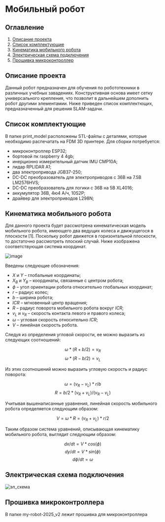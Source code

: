 # Мобильный робот 

## Оглавление 

1. [Описание проекта](#Описание-проекта)
2. [Список комплектующие](#Список-комплектующие)
3. [Кинематика мобильного робота](#Кинематика-мобильного-робота)
4. [Электрическая схема подключения](#Электрическая-схема-подключения)
5. [Прошивка микроконтроллер](#Прошивка-микроконтроллер)

## Описание проекта

Данный робот предназначен для обучения по робототехники в различных учебных завадениях. Конструктивная основа имеет сетку универсального крепления, что позволит в дальнейшем дополнить робот другими элементамии. Ниже приведен список комплектющих, предназначенный для решения SLAM-задачи.

## Список комплектующие 

В папке print_model расположены STL-файлы с деталями, которые необходимо распечатать на FDM 3D принтере. Для сборки потребуется:

- микроконтроллер ESP32;
- бортовой пк raspberry 4 4gb;
- инерционно измерительный датчик IMU CMP10A;
- лидар RPLIDAR A1;
- два электропривода JGB37-250;
- DC-DC преобразователь для электроприводов с 36В на 7.5В LM2576HVS;
- DC-DC преобразователь для логики с 36В на 5В XL4016;
- аккумулятор 36В, 4ю4 А/ч, 10S2P;
- драйвер для электроприводов L298N;

## Кинематика мобильного робота

Для данного проекта будет рассмотрена кинематическая модель мобильного робота, имеющего два ведущих колеса и движущегося в плоскости [1]. Поскольку робот движется в горизонтальной плоскости, то достаточно рассмотреть плоский случай. Ниже изображена соответствующая система координат.

![image](https://github.com/user-attachments/assets/68fc44cf-5fea-4a64-9d92-47c6bfcc4d4f)

Введены следующие обозначения:
-	$X$ и $Y$ – глобальные координаты;
-	$X_B$ и $Y_B$  – координаты, связанные с центром робота;
-	$ф$ –  угол ориентации робота относительно глобальных координат;
-	$r$ – радиус колес;
-	$b$ – ширина робота;
-	$ICR$ – мгновенный центр вращения;
-	$R$ – радиус поворота мобильного робота вокруг $ICR$;
-	$v_L$  и $v_R$ – скорость контакта левого и правого колеса;
-	$ω$ – угловая скорость относительно $ICR$;
- $V$ – линейная скорость робота.

Следуя из определения угловой скорости, ее можно выразить из следующих соотношений:

$$ ω*(R + b/2) = v_R $$
$$ ω*(R - b/2) = v_L $$

Из этих соотношений можно выразить угловую скорость и радиус поворота:

$$ ω = (v_R - v_L)*r/b $$
$$ R = b/2 * (v_R + v_L)/(v_R - v_L) $$

Учитывая вышенаписанные уравнения, линейная скорость мобильного робота определяется следующим образом:

$$ V = ω*R = (v_R + v_L)*r/2 $$

Таким образом система уравнений, описывающая кинематику мобильного робота, выглядит следующим образом:

$$ dx/dt = V * cos(ф) $$
$$ dy/dt = V * sin(ф)$$
$$ dф/dt =ω$$

## Электрическая схема подключения
![эл_схема](https://github.com/user-attachments/assets/c9ce414d-4dcb-4679-97c5-8a6bffce30ca)

## Прошивка микроконтроллера
В папке my-robot-2025_v2 лежит прошивка для микроконтроллера
